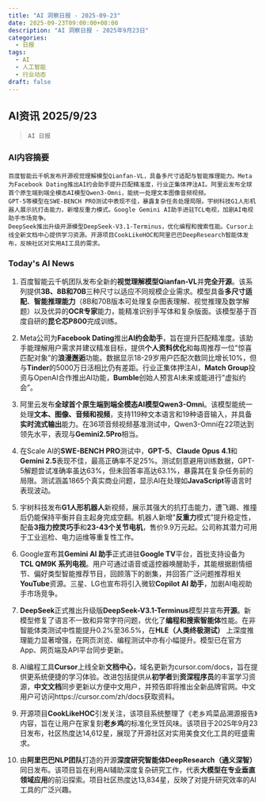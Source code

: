 ```yaml
---
title: "AI 洞察日报 - 2025-09-23"
date: 2025-09-23T09:00:00+08:00
description: "AI 洞察日报 - 2025年9月23日"
categories:
  - 日报
tags:
  - AI
  - 人工智能
  - 行业动态
draft: false
---
```


## AI资讯 2025/9/23

>  `AI 日报` 



### **AI内容摘要**

```
百度智能云千帆发布开源视觉理解模型Qianfan-VL，具备多尺寸适配与智能推理能力。Meta为Facebook Dating推出AI约会助手提升匹配精准度，行业正集体押注AI。阿里云发布全球首个原生端到端全模态AI模型Qwen3-Omni，能统一处理文本图像音频视频。
GPT-5等模型在SWE-BENCH PRO测试中表现不佳，暴露复杂任务处理局限。宇树科技G1人形机器人展示抗打击能力，新增反重力模式。Google Gemini AI助手进驻TCL电视，加剧AI电视助手市场竞争。
DeepSeek推出升级开源模型DeepSeek-V3.1-Terminus，优化编程和搜索性能。Cursor上线全新文档中心提供学习资源。开源项目CookLikeHOC和阿里巴巴DeepResearch智能体发布，反映社区对实用AI工具的需求。
```



### **Today's AI News**

1.  百度智能云千帆团队发布全新的**视觉理解模型Qianfan-VL**并**完全开源**。该系列提供**3B、8B和70B**三种尺寸以适应不同规模企业需求。模型具备**多尺寸适配**、**智能推理能力**（8B和70B版本可处理复杂图表理解、视觉推理及数学解题）以及优异的**OCR专家**能力，能精准识别手写体和复杂版面。该模型基于百度自研的**昆仑芯P800**完成训练。

2.  Meta公司为**Facebook Dating**推出**AI约会助手**，旨在提升匹配精准度。该助手能理解用户需求并建议精准目标，提供**个人资料优化**和每周推荐一位"惊喜匹配对象”的**浪漫邂逅**功能。数据显示18-29岁用户匹配次数同比增长10%，但与**Tinder**的5000万日活相比仍有差距。行业正集体押注AI，**Match Group**投资与OpenAI合作推出AI功能，**Bumble**创始人预言AI未来或能进行"虚拟约会”。

3.  阿里云发布**全球首个原生端到端全模态AI模型Qwen3-Omni**。该模型能统一处理**文本、图像、音频和视频**，支持119种文本语言和19种语音输入，并具备**实时流式输出**能力。在36项音频视频基准测试中，Qwen3-Omni在22项达到领先水平，表现与**Gemini2.5Pro**相当。

4.  在Scale AI的**SWE-BENCH PRO**测试中，**GPT-5**、**Claude Opus 4.1**和**Gemini 2.5**表现不佳，最高正确率不足25%。测试刻意避用训练数据，GPT-5解题尝试准确率虽达63%，但未回答率高达63.1%，暴露其在复杂任务前的局限。测试涵盖1865个真实商业问题，显示AI在处理如**JavaScript**等语言时表现波动。

5.  宇树科技发布**G1人形机器人**新视频，展示其强大的抗打击能力，遭飞踢、推撞后仍能保持平衡并自主起身完成空翻。机器人新增"**反重力**模式”提升稳定性，配备**3指力控灵巧手**和**23-43个关节电机**，售价9.9万元起。公司称其潜力可用于工业巡检、电力运维等重复性工作。

6.  Google宣布其**Gemini AI 助手**正式进驻**Google TV**平台，首批支持设备为**TCL QM9K 系列电视**。用户可通过语音或遥控器唤醒助手，其能根据剧情细节、偏好类型智能推荐节目，回顾落下的剧集，并回答广泛问题推荐相关**YouTube**资源。三星、LG也宣布将引入微软**Copilot AI 助手**，加剧AI电视助手市场竞争。

7.  **DeepSeek**正式推出升级版**DeepSeek-V3.1-Terminus**模型并宣布**开源**。新模型修复了语言不一致和异常字符问题，优化了**编程和搜索智能体**性能。在非智能体类测试中性能提升0.2%至36.5%，在**HLE（人类终极测试）** 上深度推理能力显著增强，在网页浏览、编程测试中亦有小幅提升。模型已在官方App、网页端及API平台同步更新。

8.  AI编程工具**Cursor**上线全新**文档中心**，域名更新为cursor.com/docs，旨在提供更系统便捷的学习体验。改进包括提供从**初学者**到**资深程序员**的丰富学习资源，**中文文档**同步更新以方便中文用户，并预告即将推出全新品牌官网。中文用户可访问https://cursor.com/zh/docs获取资料。

9.  开源项目**CookLikeHOC**引发关注，该项目系统整理了《老乡鸡菜品溯源报告》内容，旨在让用户在家复刻**老乡鸡**的标准化烹饪风味。该项目于2025年9月23日发布，社区热度达14,612星，展现了开源社区对实用美食文化工具的旺盛需求。

10. 由**阿里巴巴NLP团队**打造的开源**深度研究智能体DeepResearch（通义深智）** 同日发布。该项目旨在利用AI辅助深度复杂研究工作，代表**大模型在专业垂直领域应用**的前沿探索。项目社区热度达13,834星，反映了对提升研究效率的AI工具的广泛兴趣。